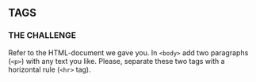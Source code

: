 ## TAGS

### THE CHALLENGE

Refer to the HTML-document we gave you. In `<body>` add two paragraphs (`<p>`) with any text you like. Please, separate these two tags with a horizontal rule (`<hr>` tag).

